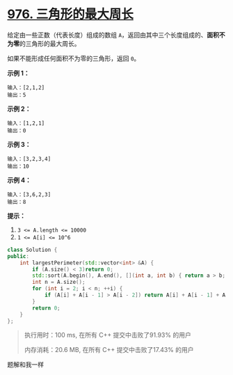 # [976. 三角形的最大周长](https://leetcode-cn.com/problems/largest-perimeter-triangle/)

给定由一些正数（代表长度）组成的数组 `A`，返回由其中三个长度组成的、**面积不为零**的三角形的最大周长。

如果不能形成任何面积不为零的三角形，返回 `0`。

 



**示例 1：**

```
输入：[2,1,2]
输出：5
```

**示例 2：**

```
输入：[1,2,1]
输出：0
```

**示例 3：**

```
输入：[3,2,3,4]
输出：10
```

**示例 4：**

```
输入：[3,6,2,3]
输出：8
```

 

**提示：**

1. `3 <= A.length <= 10000`
2. `1 <= A[i] <= 10^6`

```c++
class Solution {
public:
    int largestPerimeter(std::vector<int> &A) {
        if (A.size() < 3)return 0;
        std::sort(A.begin(), A.end(), [](int a, int b) { return a > b; });
        int n = A.size();
        for (int i = 2; i < n; ++i) {
            if (A[i] + A[i - 1] > A[i - 2]) return A[i] + A[i - 1] + A[i - 2];
        }
        return 0;
    }
};
```

> 执行用时：100 ms, 在所有 C++ 提交中击败了91.93% 的用户
>
> 内存消耗：20.6 MB, 在所有 C++ 提交中击败了17.43% 的用户

题解和我一样




